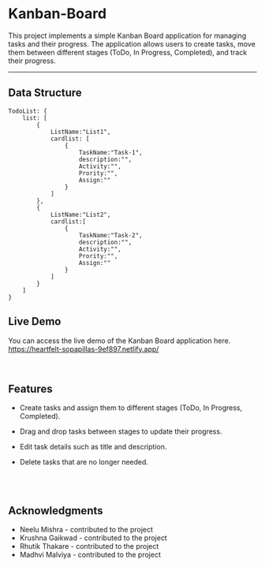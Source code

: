 # Kanban-Board

This project implements a simple Kanban Board application for managing tasks and their progress. The application allows users to create tasks, move them between different stages (ToDo, In Progress, Completed), and track their progress.

<hr/>

## Data Structure

    TodoList: {
        list: [
            {
                ListName:"List1",
                cardlist: [
                    {
                        TaskName:"Task-1",
                        description:"",
                        Activity:"",
                        Prority:"",
                        Assign:""
                    }
                ]
            }, 
            {   
                ListName:"List2",
                cardlist:[
                    {
                        TaskName:"Task-2",
                        description:"",
                        Activity:"",
                        Prority:"",
                        Assign:""
                    }
                ]
            }
        ]
    }

## Live Demo

You can access the live demo of the Kanban Board application here.
https://heartfelt-sopapillas-9ef897.netlify.app/

<br/>



## Features
- Create tasks and assign them to different stages (ToDo, In Progress, Completed).

- Drag and drop tasks between stages to update their progress.

- Edit task details such as title and description.

- Delete tasks that are no longer needed.
<br/>
<br/>

##  Acknowledgments

- Neelu Mishra - contributed to the project
- Krushna Gaikwad - contributed to the project
- Rhutik Thakare - contributed to the project
- Madhvi Malviya - contributed to the project
